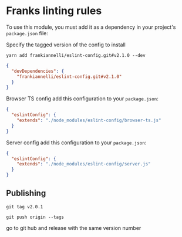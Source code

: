 # Franks linting rules

To use this module, you must add it as a dependency in your project's `package.json` file:

Specify the tagged version of the config to install

`yarn add frankiannelli/eslint-config.git#v2.1.0 --dev`

```json
{
  "devDependencies": {
    "frankiannelli/eslint-config.git#v2.1.0"
  }
}
```

Browser TS config add this configuration to your `package.json`:

```json
{
  "eslintConfig": {
    "extends": "./node_modules/eslint-config/browser-ts.js"
  }
}
```

Server config add this configuration to your `package.json`:

```json
{
  "eslintConfig": {
    "extends": "./node_modules/eslint-config/server.js"
  }
}
```

## Publishing

`git tag v2.0.1`

`git push origin --tags`

go to git hub and release with the same version number
